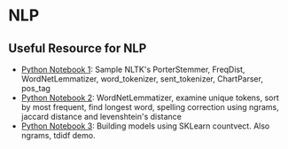 # NLP

## Useful Resource for NLP
* [Python Notebook 1](https://github.com/nhanwei/NLP/blob/master/Python%20Notebook%201.ipynb): Sample NLTK's PorterStemmer, FreqDist, WordNetLemmatizer, word_tokenizer, sent_tokenizer, ChartParser, pos_tag
* [Python Notebook 2](https://github.com/nhanwei/NLP/blob/master/Python%20Notebook%202.ipynb): WordNetLemmatizer, examine unique tokens, sort by most frequent, find longest word, spelling correction using ngrams, jaccard distance and levenshtein's distance
* [Python Notebook 3](https://github.com/nhanwei/NLP/blob/master/Python%20Notebook%203.ipynb): Building models using SKLearn countvect. Also ngrams, tdidf demo.




